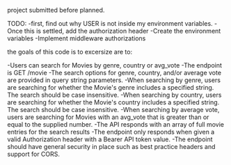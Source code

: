 project submitted before planned.

TODO:
    -first, find out why USER is not inside my environment variables. 
    -Once this is settled, add the authorization header
    -Create the environment variables
    -Implement middleware authorizations

the goals of this code is to excersize are to:

-Users can search for Movies by genre, country or avg_vote
-The endpoint is GET /movie
-The search options for genre, country, and/or average vote are provided in query string parameters.
-When searching by genre, users are searching for whether the Movie's genre includes a specified string. The search should be case insensitive.
-When searching by country, users are searching for whether the Movie's country includes a specified string. The search should be case insensitive.
-When searching by average vote, users are searching for Movies with an avg_vote that is greater than or equal to the supplied number.
-The API responds with an array of full movie entries for the search results
-The endpoint only responds when given a valid Authorization header with a Bearer API token value.
-The endpoint should have general security in place such as best practice headers and support for CORS.